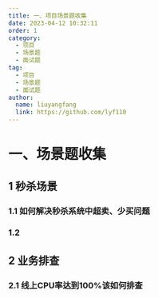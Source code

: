 ```yaml
---
title: 一、项目场景题收集
date: 2023-04-12 10:32:11
order: 1
category:
  - 项目
  - 场景题
  - 面试题
tag:
  - 项目
  - 场景题
  - 面试题
author: 
  name: liuyangfang
  link: https://github.com/lyf110
---
```


# 一、场景题收集

## 1 秒杀场景

### 1.1 如何解决秒杀系统中超卖、少买问题



### 1.2 





## 2 业务排查

### 2.1 线上CPU率达到100%该如何排查



















#  